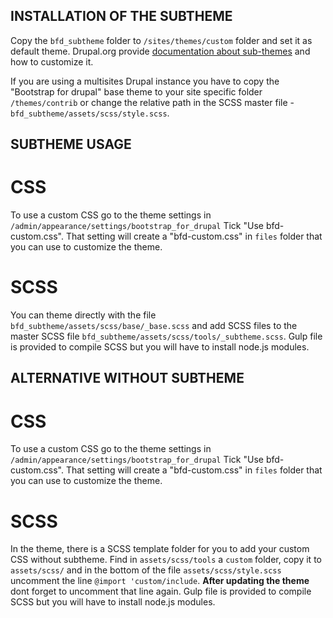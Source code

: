 INSTALLATION OF THE SUBTHEME
-----------------------

Copy the `bfd_subtheme` folder to `/sites/themes/custom` folder and set it as
default theme. Drupal.org provide [documentation about sub-themes][1]
and how to customize it.

If you are using a multisites Drupal instance you have to copy the
"Bootstrap for drupal" base theme to your site specific folder `/themes/contrib`
or change the relative path in the SCSS master file -
`bfd_subtheme/assets/scss/style.scss`.

SUBTHEME USAGE
---------------

# CSS
To use a custom CSS go to the theme settings in
`/admin/appearance/settings/bootstrap_for_drupal` Tick "Use bfd-custom.css".
That setting will create a "bfd-custom.css" in `files` folder that you can use
to customize the theme.

# SCSS
You can theme directly with the file `bfd_subtheme/assets/scss/base/_base.scss`
and add SCSS files to the master SCSS file
`bfd_subtheme/assets/scss/tools/_subtheme.scss`. Gulp file is provided to
compile SCSS but you will have to install node.js modules.

ALTERNATIVE WITHOUT SUBTHEME
--------------

# CSS
To use a custom CSS go to the theme settings in
`/admin/appearance/settings/bootstrap_for_drupal` Tick "Use bfd-custom.css".
That setting will create a "bfd-custom.css" in `files` folder that you can use
to customize the theme.


# SCSS
In the theme, there is a SCSS template folder for you to add your custom CSS
without subtheme. Find in `assets/scss/tools` a `custom` folder, copy it to
`assets/scss/` and in the bottom of the file `assets/scss/style.scss`
uncomment the line `@import 'custom/include`. **After updating the theme**
dont forget to uncomment that line again. Gulp file is provided to
compile SCSS but you will have to install node.js modules.

[1]:https://www.drupal.org/docs/theming-drupal/creating-sub-themes
